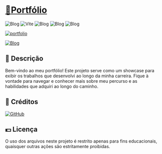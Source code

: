 # [🔗Portfólio](https://matheuscarvie.vercel.app/)
![Blog](https://img.shields.io/badge/React-20232A?style=for-the-badge&logo=react&logoColor=61DAFB)
![Vite](https://img.shields.io/badge/vite-%23646CFF.svg?style=for-the-badge&logo=vite&logoColor=white)
![Blog](https://img.shields.io/badge/JavaScript-F7DF1E?style=for-the-badge&logo=javascript&logoColor=black)
![Blog](https://img.shields.io/badge/HTML5-E34F26?style=for-the-badge&logo=html5&logoColor=white)
![Blog](https://img.shields.io/badge/CSS3-1572B6?style=for-the-badge&logo=css3&logoColor=white)

[![portfolio](https://github.com/MatheusCarvie/portfolio/assets/89232821/bbf53fea-d003-4671-a12d-45158d8e5232)](https://matheuscarvie.vercel.app/)

[![Blog](https://img.shields.io/badge/LinkedIn-0077B5?style=for-the-badge&logo=linkedin&logoColor=white)](https://www.linkedin.com/in/matheuscarvie/)

## 📑 Descrição
Bem-vindo ao meu portfólio! Este projeto serve como um showcase para exibir os trabalhos que desenvolvi ao longo da minha carreira. Fique à vontade para navegar e conhecer mais sobre meu percurso e as habilidades que adquiri ao longo do caminho.

## 🔨 Créditos
[![GitHub](https://img.shields.io/badge/GitHub-MatheusCarvie-181717?style=flat&logo=github)](https://github.com/MatheusCarvie)

## 💵 Licença
O uso dos arquivos neste projeto é restrito apenas para fins educacionais, quaisquer outras ações são estritamente proibidas.
